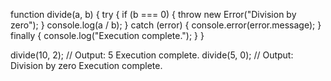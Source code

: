 function divide(a, b) {
  try {
    if (b === 0) {
      throw new Error("Division by zero");
    }
    console.log(a / b);
  } catch (error) {
    console.error(error.message);
  } finally {
    console.log("Execution complete.");
  }
}

divide(10, 2); // Output: 5  Execution complete.
divide(5, 0);  // Output: Division by zero  Execution complete.
